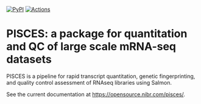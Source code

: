 [![PyPI](https://img.shields.io/pypi/v/novartis-pisces.svg?branch=master)](https://pypi.python.org/pypi/novartis-pisces) [![Actions](https://github.com/Novartis/pisces/workflows/workflow%3A%22Continuous+Integration%22/badge.svg)](https://github.com/Novartis/pisces/actions)

# PISCES: a package for quantitation and QC of large scale mRNA-seq datasets

PISCES is a pipeline for rapid transcript quantitation, genetic fingerprinting, and quality control assessment of RNAseq libraries using Salmon.

See the current documentation at https://opensource.nibr.com/pisces/.
